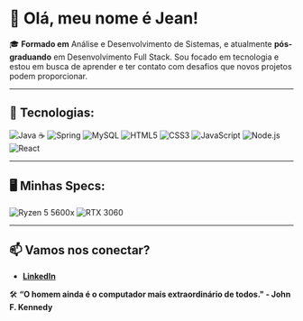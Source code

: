 
# 👋 Olá, meu nome é Jean!

🎓 **Formado em** Análise e Desenvolvimento de Sistemas, e atualmente **pós-graduando** em Desenvolvimento Full Stack. Sou focado em tecnologia e estou em busca de aprender e ter contato com desafios que novos projetos podem proporcionar.

---

## 🚀 Tecnologias:
<div>
 <img src="https://img.shields.io/badge/Java-%23ED8B00?style=for-the-badge&logo=java&logoColor=white" alt="Java ☕">
  <img src="https://img.shields.io/badge/Spring-%236DB33F?style=for-the-badge&logo=spring&logoColor=white" alt="Spring">
  <img src="https://img.shields.io/badge/MySQL-%2300f?style=for-the-badge&logo=mysql&logoColor=white" alt="MySQL">
  <img src="https://img.shields.io/badge/HTML5-%23E34F26?style=for-the-badge&logo=html5&logoColor=white" alt="HTML5">
  <img src="https://img.shields.io/badge/CSS3-%231572B6?style=for-the-badge&logo=css3&logoColor=white" alt="CSS3">
  <img src="https://img.shields.io/badge/JavaScript-%23F7DF1E?style=for-the-badge&logo=javascript&logoColor=black" alt="JavaScript">
  <img src="https://img.shields.io/badge/Node.js-%23339933?style=for-the-badge&logo=node.js&logoColor=white" alt="Node.js">
  <img src="https://img.shields.io/badge/React-%2361DAFB?style=for-the-badge&logo=react&logoColor=black" alt="React">
</div>

---

## 🖥️ Minhas Specs:
<div>
  <img src="https://img.shields.io/badge/AMD-Ryzen_5_5600x-%23ED1C24?style=for-the-badge&logo=amd&logoColor=white" alt="Ryzen 5 5600x">
  <img src="https://img.shields.io/badge/NVIDIA-RTX_3060-%2376B900?style=for-the-badge&logo=nvidia&logoColor=white" alt="RTX 3060">
</div>

---

## 📫 Vamos nos conectar?
- **[LinkedIn](https://www.linkedin.com/in/jeansillva/)**

🛠️ **“O homem ainda é o computador mais extraordinário de todos."  - John F. Kennedy**
